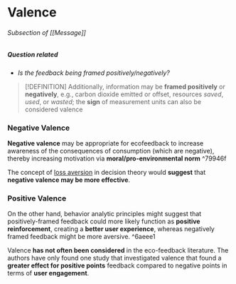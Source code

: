 # Valence
###### Subsection of [[Message]]

##### Question related
- *Is the feedback being framed positively/negatively?*

> [!DEFINITION]
>Additionally, information may be **framed positively** or **negatively**, e.g., carbon dioxide emitted or offset, resources *saved*, *used*, or *wasted*; the **sign** of measurement units can also be considered valence

### Negative Valence
 **Negative valence** may be appropriate for ecofeedback to increase awareness of the consequences of consumption (which are negative), thereby increasing motivation via **moral/pro-environmental norm** ^79946f

The concept of [loss aversion](https://en.wikipedia.org/wiki/Loss_aversion) in decision theory would **suggest** that **negative valence may be more effective**.

### Positive Valence
 On the other hand, behavior analytic principles might suggest that positively-framed feedback could more likely function as  **positive reinforcement**, creating a **better user experience**, whereas negatively framed feedback might be more aversive.
^6aeee1

Valence **has not often been considered** in the eco-feedback literature. The authors have only found one study that investigated valence that found a **greater effect for positive points** feedback compared to negative  points in terms of **user engagement**.